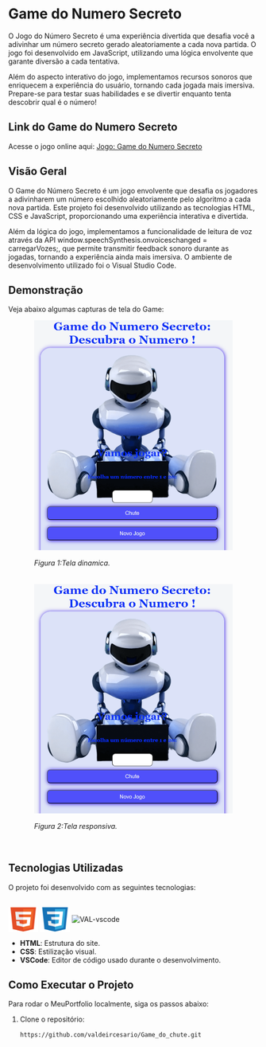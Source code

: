 # Game do Numero Secreto


O Jogo do Número Secreto é uma experiência divertida que desafia você a adivinhar um número secreto gerado aleatoriamente a cada nova partida. O jogo foi desenvolvido em JavaScript, utilizando uma lógica envolvente que garante diversão a cada tentativa.

Além do aspecto interativo do jogo, implementamos recursos sonoros que enriquecem a experiência do usuário, tornando cada jogada mais imersiva. Prepare-se para testar suas habilidades e se divertir enquanto tenta descobrir qual é o número!

## Link do Game do Numero Secreto

Acesse o jogo online aqui: [Jogo: Game do Numero Secreto](https://gamechut.netlify.app/)

## Visão Geral

O Game do Número Secreto é um jogo envolvente que desafia os jogadores a adivinharem um número escolhido aleatoriamente pelo algoritmo a cada nova partida. Este projeto foi desenvolvido utilizando as tecnologias HTML, CSS e JavaScript, proporcionando uma experiência interativa e divertida.

Além da lógica do jogo, implementamos a funcionalidade de leitura de voz através da API window.speechSynthesis.onvoiceschanged = carregarVozes;, que permite transmitir feedback sonoro durante as jogadas, tornando a experiência ainda mais imersiva. O ambiente de desenvolvimento utilizado foi o Visual Studio Code.

## Demonstração

Veja abaixo algumas capturas de tela do Game:

<div style="display: flex; flex-direction: column; align-items: center; justify-content: center;">
    <div style="margin-bottom: 20px;">
        <img src="/game2.png" alt="Página Inicial" width="400">
        <p><em>Figura 1:Tela dinamica.</em></p>
    </div>
    <div style="margin-bottom: 20px;">
        <img src="/game2.png" alt="Seção Sobre Mim" width="400">
        <p><em>Figura 2:Tela responsiva.</em></p>
    </div>
    
</div>



## Tecnologias Utilizadas

O projeto foi desenvolvido com as seguintes tecnologias:
<div style="display: inline_block"><br>
        
  <img align="center" alt="VAL-HTML" height="50" width="60" src="https://raw.githubusercontent.com/devicons/devicon/master/icons/html5/html5-original.svg">
  <img align="center" alt="VAL-CSS" height="50" width="60" src="https://raw.githubusercontent.com/devicons/devicon/master/icons/css3/css3-original.svg">
  <img align="center" alt="VAL-vscode" height="50" width="60" src="https://cdn.jsdelivr.net/gh/devicons/devicon@latest/icons/vscode/vscode-original.svg" >
 

  
</div>
<P></P>

- **HTML**: Estrutura do site.
- **CSS**: Estilização visual.
- **VSCode**: Editor de código usado durante o desenvolvimento.

## Como Executar o Projeto

Para rodar o MeuPortfolio localmente, siga os passos abaixo:

1. Clone o repositório:
   ```bash
   https://github.com/valdeircesario/Game_do_chute.git

